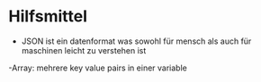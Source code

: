 # Hilfsmittel

- JSON ist ein datenformat was sowohl für mensch als auch für  maschinen leicht zu verstehen ist

-Array: mehrere key value pairs in einer variable
